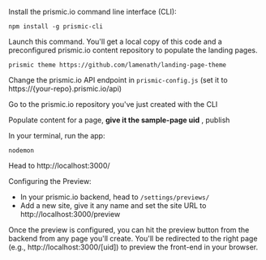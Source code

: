 Install the prismic.io command line interface (CLI):

```npm install -g prismic-cli```

Launch this command. You'll get a local copy of this code and a preconfigured prismic.io content repository to populate the landing pages.

```prismic theme https://github.com/lamenath/landing-page-theme```

Change the prismic.io API endpoint in ```prismic-config.js``` (set it to https://{your-repo}.prismic.io/api)

Go to the prismic.io repository you've just created with the CLI

Populate content for a page, **give it the sample-page uid** , publish

In your terminal, run the app:

```nodemon```

Head to http://localhost:3000/

Configuring the Preview: 

- In your prismic.io backend, head to `/settings/previews/`
- Add a new site, give it any name and set the site URL to http://localhost:3000/preview

Once the preview is configured, you can hit the preview button from the backend from any page you'll create. You'll be redirected to the right page (e.g., http://localhost:3000/[uid]) to preview the front-end in your browser.
